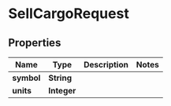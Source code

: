 

# SellCargoRequest


## Properties

| Name | Type | Description | Notes |
|------------ | ------------- | ------------- | -------------|
|**symbol** | **String** |  |  |
|**units** | **Integer** |  |  |



